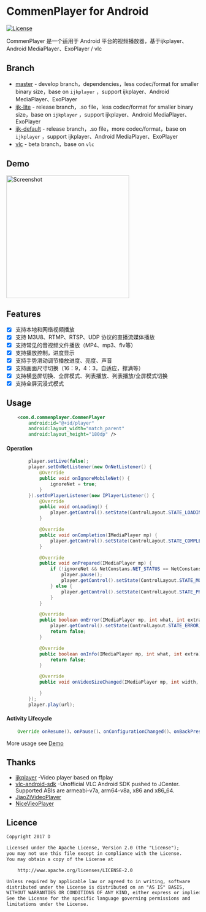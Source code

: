 # CommenPlayer for Android

[![License](https://img.shields.io/badge/license-Apache%202-green.svg)](https://www.apache.org/licenses/LICENSE-2.0)

CommenPlayer 是一个适用于 Android 平台的视频播放器，基于ijkplayer、Android MediaPlayer、ExoPlayer / vlc

## Branch
- [master](https://github.com/Dsiner/CommenPlayer)  - develop branch，dependencies，less codec/format for smaller binary size，base on `ijkplayer` ，support ijkplayer、Android MediaPlayer、ExoPlayer
- [ijk-lite](https://github.com/Dsiner/CommenPlayer/tree/ijk-lite)  - release branch，.so file，less codec/format for smaller binary size，base on `ijkplayer` ，support ijkplayer、Android MediaPlayer、ExoPlayer
- [ijk-default](https://github.com/Dsiner/CommenPlayer/tree/ijk-default)  - release branch，.so file，more codec/format，base on `ijkplayer` ，support ijkplayer、Android MediaPlayer、ExoPlayer
- [vlc](https://github.com/Dsiner/CommenPlayer/tree/vlc)  - beta branch，base on `vlc`

## Demo
<p>
   <img src="https://github.com/Dsiner/Resouce/blob/master/lib/CommenPlayer/commenplayer.gif" width="320" alt="Screenshot"/>
</p>

## Features
- [x] 支持本地和网络视频播放
- [x] 支持 M3U8、RTMP、RTSP、UDP 协议的直播流媒体播放
- [x] 支持常见的音视频文件播放（MP4、mp3、flv等）
- [x] 支持播放控制，进度显示
- [x] 支持手势滑动调节播放进度、亮度、声音
- [x] 支持画面尺寸切换（16：9，4：3，自适应，撑满等）
- [x] 支持横竖屏切换、全屏模式、列表播放、列表播放/全屏模式切换
- [x] 支持全屏沉浸式模式

## Usage
```xml
    <com.d.commenplayer.CommenPlayer
        android:id="@+id/player"
        android:layout_width="match_parent"
        android:layout_height="180dp" />
```

#### Operation
```java
        player.setLive(false);
        player.setOnNetListener(new OnNetListener() {
            @Override
            public void onIgnoreMobileNet() {
                ignoreNet = true;
            }
        }).setOnPlayerListener(new IPlayerListener() {
            @Override
            public void onLoading() {
                player.getControl().setState(ControlLayout.STATE_LOADING);
            }

            @Override
            public void onCompletion(IMediaPlayer mp) {
                player.getControl().setState(ControlLayout.STATE_COMPLETION);
            }

            @Override
            public void onPrepared(IMediaPlayer mp) {
                if (!ignoreNet && NetConstans.NET_STATUS == NetConstans.CONNECTED_MOBILE) {
                    player.pause();
                    player.getControl().setState(ControlLayout.STATE_MOBILE_NET);
                } else {
                    player.getControl().setState(ControlLayout.STATE_PREPARED);
                }
            }

            @Override
            public boolean onError(IMediaPlayer mp, int what, int extra) {
                player.getControl().setState(ControlLayout.STATE_ERROR);
                return false;
            }

            @Override
            public boolean onInfo(IMediaPlayer mp, int what, int extra) {
                return false;
            }

            @Override
            public void onVideoSizeChanged(IMediaPlayer mp, int width, int height, int sarNum, int sarDen) {

            }
        });
        player.play(url);
```

#### Activity Lifecycle
```java
    Override onResume()、onPause()、onConfigurationChanged()、onBackPressed()、onDestroy()
```

More usage see [Demo](app/src/main/java/com/d/iplayer/MainActivity.java)

## Thanks
- [ijkplayer](https://github.com/Bilibili/ijkplayer)  -Video player based on ffplay
- [vlc-android-sdk](https://github.com/mrmaffen/vlc-android-sdk)  -Unofficial VLC Android SDK pushed to JCenter. Supported ABIs are armeabi-v7a, arm64-v8a, x86 and x86_64.
- [JiaoZiVideoPlayer](https://github.com/lipangit/JiaoZiVideoPlayer)
- [NiceVieoPlayer](https://github.com/xiaoyanger0825/NiceVieoPlayer)

## Licence

```txt
Copyright 2017 D

Licensed under the Apache License, Version 2.0 (the "License");
you may not use this file except in compliance with the License.
You may obtain a copy of the License at

    http://www.apache.org/licenses/LICENSE-2.0

Unless required by applicable law or agreed to in writing, software
distributed under the License is distributed on an "AS IS" BASIS,
WITHOUT WARRANTIES OR CONDITIONS OF ANY KIND, either express or implied.
See the License for the specific language governing permissions and
limitations under the License.
```
